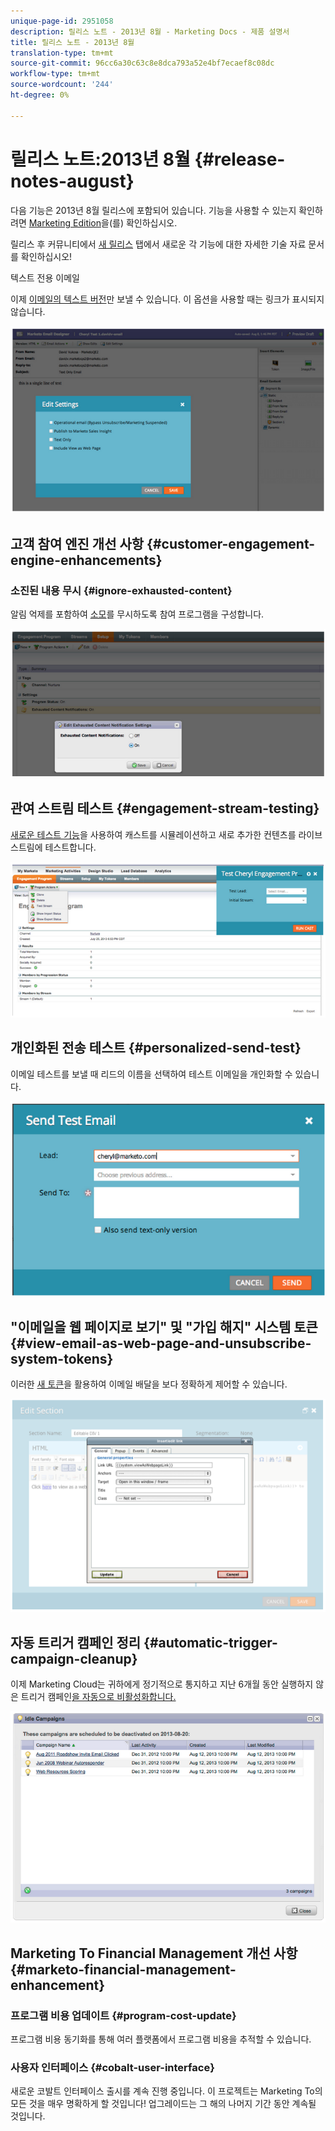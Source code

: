 ```yaml
---
unique-page-id: 2951058
description: 릴리스 노트 - 2013년 8월 - Marketing Docs - 제품 설명서
title: 릴리스 노트 - 2013년 8월
translation-type: tm+mt
source-git-commit: 96cc6a30c63c8e8dca793a52e4bf7ecaef8c08dc
workflow-type: tm+mt
source-wordcount: '244'
ht-degree: 0%

---
```



# 릴리스 노트:2013년 8월 {#release-notes-august}

다음 기능은 2013년 8월 릴리스에 포함되어 있습니다. 기능을 사용할 수 있는지 확인하려면 [Marketing Edition](http://docs.marketo.com/display/docs/assets/pricing-1.php)을(를) 확인하십시오.

릴리스 후 커뮤니티에서 [새 릴리스](release-notes-december-2013.md) 탭에서 새로운 각 기능에 대한 자세한 기술 자료 문서를 확인하십시오!

텍스트 전용 이메일

이제 [이메일의 텍스트 버전](../../product-docs/email-marketing/general/creating-an-email/create-a-text-only-email.md)만 보낼 수 있습니다. 이 옵션을 사용할 때는 링크가 표시되지 않습니다.

![](assets/image2014-9-22-16-3a34-3a15.png)

## 고객 참여 엔진 개선 사항 {#customer-engagement-engine-enhancements}

### 소진된 내용 무시 {#ignore-exhausted-content}

알림 억제를 포함하여 [소모](../../product-docs/email-marketing/drip-nurturing/using-engagement-programs/disable-and-enable-exhausted-content-notifications.md)를 무시하도록 참여 프로그램을 구성합니다.

![](assets/image2014-9-22-16-3a34-3a37.png)

## 관여 스트림 테스트 {#engagement-stream-testing}

[새로운 테스트 기능](../../product-docs/email-marketing/drip-nurturing/engagement-program-streams/test-an-engagement-stream.md)을 사용하여 캐스트를 시뮬레이션하고 새로 추가한 컨텐츠를 라이브 스트림에 테스트합니다.

![](assets/image2014-9-22-16-3a34-3a56.png)

## 개인화된 전송 테스트 {#personalized-send-test}

이메일 테스트를 보낼 때 리드의 이름을 선택하여 테스트 이메일을 개인화할 수 있습니다.

![](assets/image2014-9-22-16-3a35-3a15.png)

## &quot;이메일을 웹 페이지로 보기&quot; 및 &quot;가입 해지&quot; 시스템 토큰 {#view-email-as-web-page-and-unsubscribe-system-tokens}

이러한 [새 토큰](../../product-docs/email-marketing/general/using-tokens/system-tokens-glossary.md)을 활용하여 이메일 배달을 보다 정확하게 제어할 수 있습니다.

![](assets/image2014-9-22-16-3a35-3a38.png)

## 자동 트리거 캠페인 정리 {#automatic-trigger-campaign-cleanup}

이제 Marketing Cloud는 귀하에게 정기적으로 통지하고 지난 6개월 동안 실행하지 않은 트리거 캠페인[을 자동으로 비활성화합니다.](../../product-docs/core-marketo-concepts/smart-campaigns/using-smart-campaigns/automatic-trigger-campaign-cleanup.md)

![](assets/image2014-9-22-16-3a36-3a2.png)

## Marketing To Financial Management 개선 사항 {#marketo-financial-management-enhancement}

### 프로그램 비용 업데이트 {#program-cost-update}

프로그램 비용 동기화를 통해 여러 플랫폼에서 프로그램 비용을 추적할 수 있습니다.

### 사용자 인터페이스 {#cobalt-user-interface}

새로운 코발트 인터페이스 출시를 계속 진행 중입니다. 이 프로젝트는 Marketing To의 모든 것을 매우 명확하게 할 것입니다! 업그레이드는 그 해의 나머지 기간 동안 계속될 것입니다.
